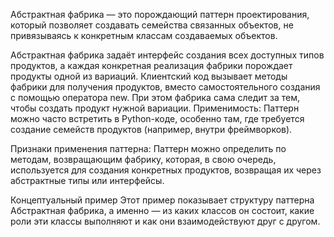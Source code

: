 Абстрактная фабрика — это порождающий паттерн проектирования, который позволяет создавать семейства связанных объектов, не привязываясь к конкретным классам создаваемых объектов.

Абстрактная фабрика задаёт интерфейс создания всех доступных типов продуктов, а каждая конкретная реализация фабрики порождает продукты одной из вариаций. Клиентский код вызывает методы фабрики для получения продуктов, вместо самостоятельного создания с помощью оператора new. При этом фабрика сама следит за тем, чтобы создать продукт нужной вариации.
Применимость: Паттерн можно часто встретить в Python-коде, особенно там, где требуется создание семейств продуктов (например, внутри фреймворков).

Признаки применения паттерна: Паттерн можно определить по методам, возвращающим фабрику, которая, в свою очередь, используется для создания конкретных продуктов, возвращая их через абстрактные типы или интерфейсы.

Концептуальный пример
Этот пример показывает структуру паттерна Абстрактная фабрика, а именно — из каких классов он состоит, какие роли эти классы выполняют и как они взаимодействуют друг с другом.